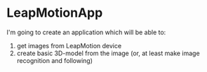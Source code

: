 # LeapMotionApp

I'm going to create an application which will be able to:
1) get images from LeapMotion device
2) create basic 3D-model from the image (or, at least make image recognition and following)
